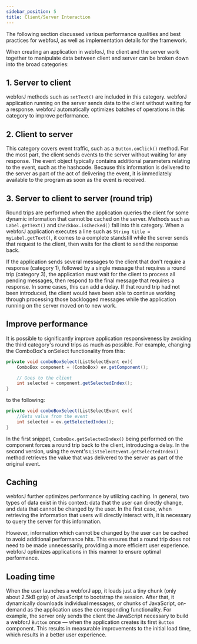 ```yaml
---
sidebar_position: 5
title: Client/Server Interaction
---
```


The following section discussed various performance qualities and best practices for webforJ, as well as implementation details for the framework.

When creating an application in webforJ, the client and the server work together to manipulate data between client and server can be broken down into the broad categories:

## 1. Server to client

webforJ methods such as `setText()` are included in this category. webforJ application running on the server sends data to the client without waiting for a response. webforJ automatically optimizes batches of operations in this category to improve performance.   

## 2. Client to server

This category covers event traffic, such as a `Button.onClick()` method. For the most part, the client sends events to the server without waiting for any response. The event object typically contains additional parameters relating to the event, such as the hashcode. Because this information is delivered to the server as part of the act of delivering the event, it is immediately available to the program as soon as the event is received. 

## 3. Server to client to server (round trip)

Round trips are performed when the application queries the client for some dynamic information that cannot be cached on the server. Methods such as `Label.getText()` and `Checkbox.isChecked()` fall into this category. When a webforJ application executes a line such as `String title = myLabel.getText()`, it comes to a complete standstill while the server sends that request to the client, then waits for the client to send the response back.

If the application sends several messages to the client that don't require a response (category 1), followed by a single message that requires a round trip (category 3), the application must wait for the client to process all pending messages, then respond to the final message that requires a response. In some cases, this can add a delay. If that round trip had not been introduced, the client would have been able to continue working through processing those backlogged messages while the application running on the server moved on to new work. 

## Improve performance

It is possible to significantly improve application responsiveness by avoiding the third category's round trips as much as possible. For example, changing the ComboBox's onSelect functionality from this:

```java
private void comboBoxSelect(ListSelectEvent ev){
    ComboBox component = (ComboBox) ev.getComponent();

    // Goes to the client
    int selected = component.getSelectedIndex();
}
```

to the following:

```java
private void comboBoxSelect(ListSelectEvent ev){
    //Gets value from the event
    int selected = ev.getSelectedIndex();
}
```

In the first snippet, `ComboBox.getSelectedIndex()` being performed on the component forces a round trip back to the client, introducing a delay. In the second version, using the event's `ListSelectEvent.getSelectedIndex()` method retrieves the value that was delivered to the server as part of the original event.

## Caching

webforJ further optimizes performance by utilizing caching. In general, two types of data exist in this context: data that the user can directly change, and data that cannot be changed by the user. In the first case, when retrieving the information that users will directly interact with, it is necessary to query the server for this information. 

However, information which cannot be changed by the user can be cached to avoid additional performance hits. This ensures that a round trip does not need to be made unnecessarily, providing a more efficient user experience. webforJ optimizes applications in this manner to ensure optimal performance. 

## Loading time 

When the user launches a webforJ app, it loads
just a tiny chunk (only about 2.5kB gzip) of JavaScript to bootstrap the session.
After that, it dynamically downloads individual messages, or chunks of
JavaScript, on-demand as the application uses the corresponding
functionality. For example, the server only sends the client the JavaScript
necessary to build a webforJ `Button` once — when the application creates its
first `Button` component. This results in measurable improvements to the initial
load time, which results in a better user experience.



